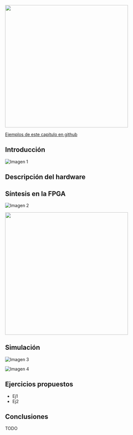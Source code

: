 <img src="" width="400" align="center">

[Ejemplos de este capítulo en github]()

## Introducción


![Imagen 1]()

## Descripción del hardware


## Síntesis en la FPGA

![Imagen 2]()


<img src="" width="400" align="center">

## Simulación

![Imagen 3]()

![Imagen 4]()

## Ejercicios propuestos
* Ej1
* Ej2

## Conclusiones
TODO



